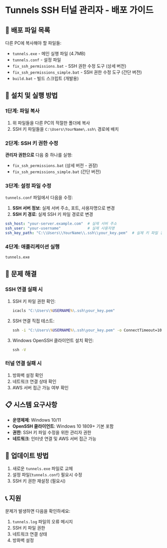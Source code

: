 # Tunnels SSH 터널 관리자 - 배포 가이드

## 📁 배포 파일 목록

다른 PC에 복사해야 할 파일들:
- `tunnels.exe` - 메인 실행 파일 (4.7MB)
- `tunnels.conf` - 설정 파일
- `fix_ssh_permissions.bat` - SSH 권한 수정 도구 (상세 버전)
- `fix_ssh_permissions_simple.bat` - SSH 권한 수정 도구 (간단 버전)
- `build.bat` - 빌드 스크립트 (개발용)

## 🚀 설치 및 실행 방법

### 1단계: 파일 복사
1. 위 파일들을 다른 PC의 적절한 폴더에 복사
2. SSH 키 파일들을 `C:\Users\YourName\.ssh\` 경로에 배치

### 2단계: SSH 키 권한 수정
**관리자 권한으로** 다음 중 하나를 실행:
- `fix_ssh_permissions.bat` (상세 버전 - 권장)
- `fix_ssh_permissions_simple.bat` (간단 버전)

### 3단계: 설정 파일 수정
`tunnels.conf` 파일에서 다음을 수정:
1. **SSH 서버 정보**: 실제 서버 주소, 포트, 사용자명으로 변경
2. **SSH 키 경로**: 실제 SSH 키 파일 경로로 변경
```yaml
ssh_host: "your-server.example.com"  # 실제 서버 주소
ssh_user: "your-username"            # 실제 사용자명
ssh_key_path: "C:\\Users\\YourName\\.ssh\\your_key.pem"  # 실제 키 파일 경로
```

### 4단계: 애플리케이션 실행
```cmd
tunnels.exe
```

## 🔧 문제 해결

### SSH 연결 실패 시
1. SSH 키 파일 권한 확인:
   ```cmd
   icacls "C:\Users\%USERNAME%\.ssh\your_key.pem"
   ```

2. SSH 연결 직접 테스트:
   ```cmd
   ssh -i "C:\Users\%USERNAME%\.ssh\your_key.pem" -o ConnectTimeout=10 -o StrictHostKeyChecking=no user@server "echo 'test'"
   ```

3. Windows OpenSSH 클라이언트 설치 확인:
   ```cmd
   ssh -V
   ```

### 터널 연결 실패 시
1. 방화벽 설정 확인
2. 네트워크 연결 상태 확인
3. AWS 서버 접근 가능 여부 확인

## 📋 시스템 요구사항

- **운영체제**: Windows 10/11
- **OpenSSH 클라이언트**: Windows 10 1809+ 기본 포함
- **권한**: SSH 키 파일 수정을 위한 관리자 권한
- **네트워크**: 인터넷 연결 및 AWS 서버 접근 가능

## 🔄 업데이트 방법

1. 새로운 `tunnels.exe` 파일로 교체
2. 설정 파일(`tunnels.conf`) 필요시 수정
3. SSH 키 권한 재설정 (필요시)

## 📞 지원

문제가 발생하면 다음을 확인하세요:
1. `tunnels.log` 파일의 오류 메시지
2. SSH 키 파일 권한
3. 네트워크 연결 상태
4. 방화벽 설정
